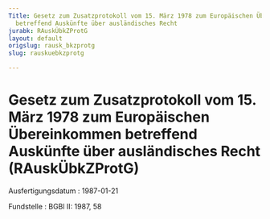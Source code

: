 ```yaml
---
Title: Gesetz zum Zusatzprotokoll vom 15. März 1978 zum Europäischen Übereinkommen
  betreffend Auskünfte über ausländisches Recht
jurabk: RAuskÜbkZProtG
layout: default
origslug: rausk_bkzprotg
slug: rauskuebkzprotg

---
```


# Gesetz zum Zusatzprotokoll vom 15. März 1978 zum Europäischen Übereinkommen betreffend Auskünfte über ausländisches Recht (RAuskÜbkZProtG)

Ausfertigungsdatum
:   1987-01-21

Fundstelle
:   BGBl II: 1987, 58

